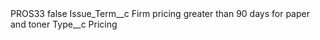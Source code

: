 <?xml version="1.0" encoding="UTF-8"?>
<CustomMetadata xmlns="http://soap.sforce.com/2006/04/metadata" xmlns:xsi="http://www.w3.org/2001/XMLSchema-instance" xmlns:xsd="http://www.w3.org/2001/XMLSchema">
    <label>PROS33</label>
    <protected>false</protected>
    <values>
        <field>Issue_Term__c</field>
        <value xsi:type="xsd:string">Firm pricing greater than 90 days for paper and toner</value>
    </values>
    <values>
        <field>Type__c</field>
        <value xsi:type="xsd:string">Pricing</value>
    </values>
</CustomMetadata>
